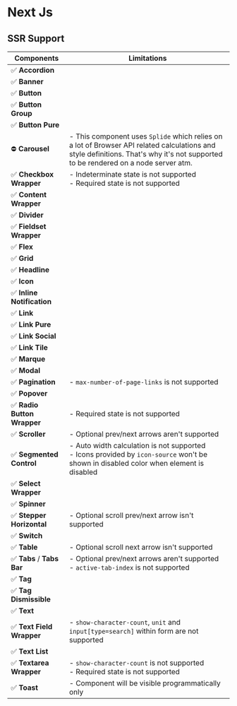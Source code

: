 # Next Js

## SSR Support

| Components                  | Limitations                                                                                                                                                                        |
| --------------------------- | ---------------------------------------------------------------------------------------------------------------------------------------------------------------------------------- |
| ✅ **Accordion**            |                                                                                                                                                                                    |
| ✅ **Banner**               |                                                                                                                                                                                    |
| ✅ **Button**               |                                                                                                                                                                                    |
| ✅ **Button Group**         |                                                                                                                                                                                    |
| ✅ **Button Pure**          |                                                                                                                                                                                    |
| ⛔ **Carousel**             | - This component uses `Splide` which relies on a lot of Browser API related calculations and style definitions. That's why it's not supported to be rendered on a node server atm. |
| ✅ **Checkbox Wrapper**     | - Indeterminate state is not supported<br />- Required state is not supported                                                                                                      |
| ✅ **Content Wrapper**      |                                                                                                                                                                                    |
| ✅ **Divider**              |                                                                                                                                                                                    |
| ✅ **Fieldset Wrapper**     |                                                                                                                                                                                    |
| ✅ **Flex**                 |                                                                                                                                                                                    |
| ✅ **Grid**                 |                                                                                                                                                                                    |
| ✅ **Headline**             |                                                                                                                                                                                    |
| ✅ **Icon**                 |                                                                                                                                                                                    |
| ✅ **Inline Notification**  |                                                                                                                                                                                    |
| ✅ **Link**                 |                                                                                                                                                                                    |
| ✅ **Link Pure**            |                                                                                                                                                                                    |
| ✅ **Link Social**          |                                                                                                                                                                                    |
| ✅ **Link Tile**            |                                                                                                                                                                                    |
| ✅ **Marque**               |                                                                                                                                                                                    |
| ✅ **Modal**                |                                                                                                                                                                                    |
| ✅ **Pagination**           | - `max-number-of-page-links` is not supported                                                                                                                                      |
| ✅ **Popover**              |                                                                                                                                                                                    |
| ✅ **Radio Button Wrapper** | - Required state is not supported                                                                                                                                                  |
| ✅ **Scroller**             | - Optional prev/next arrows aren't supported                                                                                                                                       |
| ✅ **Segmented Control**    | - Auto width calculation is not supported<br />- Icons provided by `icon-source` won't be shown in disabled color when element is disabled                                         |
| ✅ **Select Wrapper**       |                                                                                                                                                                                    |
| ✅ **Spinner**              |                                                                                                                                                                                    |
| ✅ **Stepper Horizontal**   | - Optional scroll prev/next arrow isn't supported                                                                                                                                  |
| ✅ **Switch**               |                                                                                                                                                                                    |
| ✅ **Table**                | - Optional scroll next arrow isn't supported                                                                                                                                       |
| ✅ **Tabs** / **Tabs Bar**  | - Optional prev/next arrows aren't supported<br />- `active-tab-index` is not supported                                                                                            |
| ✅ **Tag**                  |                                                                                                                                                                                    |
| ✅ **Tag Dismissible**      |                                                                                                                                                                                    |
| ✅ **Text**                 |                                                                                                                                                                                    |
| ✅ **Text Field Wrapper**   | - `show-character-count`, `unit` and `input[type=search]` within form are not supported                                                                                            |
| ✅ **Text List**            |                                                                                                                                                                                    |
| ✅ **Textarea Wrapper**     | - `show-character-count` is not supported<br />- Required state is not supported                                                                                                   |
| ✅ **Toast**                | - Component will be visible programmatically only                                                                                                                                  |
